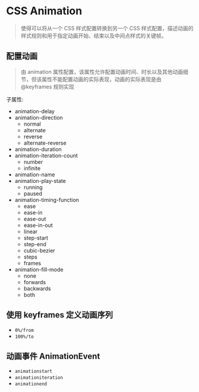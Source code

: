 # CSS Animation

> 使得可以将从一个 CSS 样式配置转换到另一个 CSS 样式配置，描述动画的样式规则和用于指定动画开始、结束以及中间点样式的关键帧。

## 配置动画

> 由 animation 属性配置，该属性允许配置动画时间、时长以及其他动画细节，但该属性不能配置动画的实际表现，动画的实际表现是由 @keyframes 规则实现

子属性:

- animation-delay
- animation-direction
  - normal
  - alternate
  - reverse
  - alternate-reverse
- animation-duration
- animation-iteration-count
  - number
  - infinite
- animation-name
- animation-play-state
  - running
  - paused
- animation-timing-function
  - ease
  - ease-in
  - ease-out
  - ease-in-out
  - linear
  - step-start
  - step-end
  - cubic-bezier
  - steps
  - frames
- animation-fill-mode
  - none
  - forwards
  - backwards
  - both

## 使用 keyframes 定义动画序列

- `0%/from`
- `100%/to`

## 动画事件 AnimationEvent

- `animationstart`
- `animationiteration`
- `animationend`
